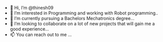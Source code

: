- 👋 Hi, I’m @thinesh09
- 👀 I’m interested in Programming and working with Robot programming.. 
- 🌱 I’m currently pursuing a Bachelors Mechatronics degree...
- 💞️ I’m looking to collaborate on a lot of new projects that will gain me a good experience...
- 📫 You can reach out to me ...

<!---
thinesh09/thinesh09 is a ✨ special ✨ repository because its `README.md` (this file) appears on your GitHub profile.
You can click the Preview link to take a look at your changes.
--->
